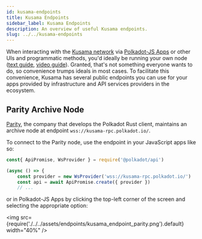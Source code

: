 ```yaml
---
id: kusama-endpoints
title: Kusama Endpoints
sidebar_label: Kusama Endpoints
description: An overview of useful Kusama endpoints.
slug: ../../kusama-endpoints
---
```


When interacting with the [Kusama network](https://kusama.network/) via
[Polkadot-JS Apps](https://polkadot.js.org/apps/) or other UIs and programmatic
methods, you'd ideally be running your own node ([text guide](../../maintain/maintain-sync.md),
[video guide](https://www.youtube.com/watch?v=31DdfcxbAVs)). Granted, that's not something everyone
wants to do, so convenience trumps ideals in most cases. To facilitate this convenience, Kusama
has several public endpoints you can use for your apps provided by infrastructure and
API services providers in the ecosystem.

## Parity Archive Node

[Parity](https://www.parity.io/), the company that develops the Polkadot Rust client,
maintains an archive node at
endpoint `wss://kusama-rpc.polkadot.io/`.

To connect to the Parity node, use the endpoint in your JavaScript apps like so:

```javascript
const{ ApiPromise, WsProvider } = require('@polkadot/api')

(async () => {
    const provider = new WsProvider('wss://kusama-rpc.polkadot.io/')
    const api = await ApiPromise.create({ provider })
    // ...
```

or in Polkadot-JS Apps by clicking the top-left corner of the screen and selecting the appropriate
option:

<img src={require('./../../assets/endpoints/kusama_endpoint_parity.png').default} width="40%" />
